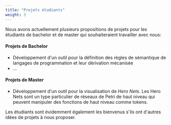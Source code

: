 ```yaml
---
title: "Projets étudiants"
weight: 3
---
```


Nous avons actuellement plusieurs propositions de projets pour les étudiants de bachelor et de master qui souhaiteraient travailler avec nous:

#### Projets de Bachelor

* Développement d'un outil pour la définition des règles de sémantique de langages de programmation et leur dérivation mécanisée
* ...

#### Projets de Master

* Développement d'un outil pour la visualisation de *Hero Nets*. Les Hero Nets sont un type particulier de réseaux de Petri de haut niveau qui peuvent manipuler des fonctions de haut niveau comme tokens.

Les étudiants sont évidemment également les bienvenus s'ils ont d'autres idées de projets à nous proposer.
